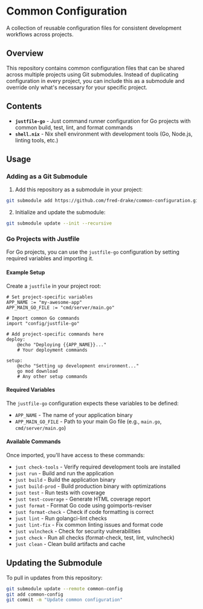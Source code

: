 # Common Configuration

A collection of reusable configuration files for consistent development workflows across projects.

## Overview

This repository contains common configuration files that can be shared across multiple projects using Git submodules. Instead of duplicating configuration in every project, you can include this as a submodule and override only what's necessary for your specific project.

## Contents

- **`justfile-go`** - Just command runner configuration for Go projects with common build, test, lint, and format commands
- **`shell.nix`** - Nix shell environment with development tools (Go, Node.js, linting tools, etc.)

## Usage

### Adding as a Git Submodule

1. Add this repository as a submodule in your project:
```bash
git submodule add https://github.com/fred-drake/common-configuration.git common-config
```

2. Initialize and update the submodule:
```bash
git submodule update --init --recursive
```

### Go Projects with Justfile

For Go projects, you can use the `justfile-go` configuration by setting required variables and importing it.

#### Example Setup

Create a `justfile` in your project root:

```justfile
# Set project-specific variables
APP_NAME := "my-awesome-app"
APP_MAIN_GO_FILE := "cmd/server/main.go"

# Import common Go commands
import "config/justfile-go"

# Add project-specific commands here
deploy:
    @echo "Deploying {{APP_NAME}}..."
    # Your deployment commands

setup:
    @echo "Setting up development environment..."
    go mod download
    # Any other setup commands
```

#### Required Variables

The `justfile-go` configuration expects these variables to be defined:

- `APP_NAME` - The name of your application binary
- `APP_MAIN_GO_FILE` - Path to your main Go file (e.g., `main.go`, `cmd/server/main.go`)

#### Available Commands

Once imported, you'll have access to these commands:

- `just check-tools` - Verify required development tools are installed
- `just run` - Build and run the application
- `just build` - Build the application binary
- `just build-prod` - Build production binary with optimizations
- `just test` - Run tests with coverage
- `just test-coverage` - Generate HTML coverage report
- `just format` - Format Go code using goimports-reviser
- `just format-check` - Check if code formatting is correct
- `just lint` - Run golangci-lint checks
- `just lint-fix` - Fix common linting issues and format code
- `just vulncheck` - Check for security vulnerabilities
- `just check` - Run all checks (format-check, test, lint, vulncheck)
- `just clean` - Clean build artifacts and cache

## Updating the Submodule

To pull in updates from this repository:

```bash
git submodule update --remote common-config
git add common-config
git commit -m "Update common configuration"
```

